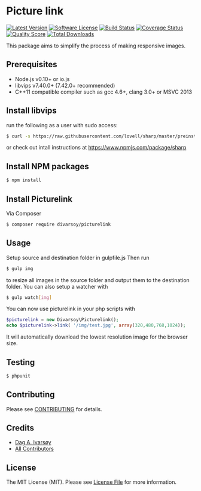 # Picture link

[![Latest Version](https://img.shields.io/github/release/divarsoy/picturelink.svg?style=flat-square)](https://github.com/divarsoy/picturelink/releases)
[![Software License](https://img.shields.io/badge/license-MIT-brightgreen.svg?style=flat-square)](LICENSE.md)
[![Build Status](https://img.shields.io/travis/divarsoy/picturelink/master.svg?style=flat-square)](https://travis-ci.org/divarsoy/picturelink)
[![Coverage Status](https://img.shields.io/scrutinizer/coverage/g/divarsoy/picturelink.svg?style=flat-square)](https://scrutinizer-ci.com/g/divarsoy/picturelink/code-structure)
[![Quality Score](https://img.shields.io/scrutinizer/g/divarsoy/picturelink.svg?style=flat-square)](https://scrutinizer-ci.com/g/divarsoy/picturelink)
[![Total Downloads](https://img.shields.io/packagist/dt/divarsoy/picturelink.svg?style=flat-square)](https://packagist.org/packages/divarsoy/picturelink)


This package aims to simplify the process of making responsive images.
## Prerequisites

* Node.js v0.10+ or io.js
* libvips v7.40.0+ (7.42.0+ recommended)
* C++11 compatible compiler such as gcc 4.6+, clang 3.0+ or MSVC 2013

## Install libvips

run the following as a user with sudo access:


``` bash
$ curl -s https://raw.githubusercontent.com/lovell/sharp/master/preinstall.sh | sudo bash -
```
or check out intall instructions at https://www.npmjs.com/package/sharp

## Install NPM packages

``` bash
$ npm install
```
## Install Picturelink

Via Composer

``` bash
$ composer require divarsoy/picturelink
```

## Usage
Setup source and destination folder in gulpfile.js
Then run

``` bash
$ gulp img
```
to resize all images in the source folder and output them to the destination folder. You can also setup a watcher with

``` bash
$ gulp watch[img]
```

You can now use picturelink in your php scripts with
``` php
$picturelink = new Divarsoy\Picturelink();
echo $picturelink->link( '/img/test.jpg', array(320,480,768,1024));
```
It will automatically download the lowest resolution image for the browser size.

## Testing

``` bash
$ phpunit
```

## Contributing

Please see [CONTRIBUTING](https://github.com/divarsoy/picturelink/blob/master/CONTRIBUTING.md) for details.

## Credits

- [Dag A. Ivarsøy](https://github.com/divarsoy)
- [All Contributors](https://github.com/divarsoy/picturelink/contributors)

## License

The MIT License (MIT). Please see [License File](LICENSE.md) for more information.
